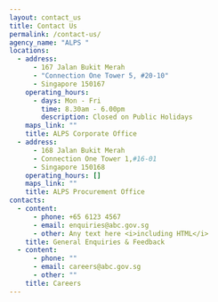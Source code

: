 ```yaml
---
layout: contact_us
title: Contact Us
permalink: /contact-us/
agency_name: "ALPS "
locations:
  - address:
      - 167 Jalan Bukit Merah
      - "Connection One Tower 5, #20-10"
      - Singapore 150167
    operating_hours:
      - days: Mon - Fri
        time: 8.30am - 6.00pm
        description: Closed on Public Holidays
    maps_link: ""
    title: ALPS Corporate Office
  - address:
      - 168 Jalan Bukit Merah
      - Connection One Tower 1,#16-01
      - Singapore 150168
    operating_hours: []
    maps_link: ""
    title: ALPS Procurement Office
contacts:
  - content:
      - phone: +65 6123 4567
      - email: enquiries@abc.gov.sg
      - other: Any text here <i>including HTML</i>
    title: General Enquiries & Feedback
  - content:
      - phone: ""
      - email: careers@abc.gov.sg
      - other: ""
    title: Careers
---
```

